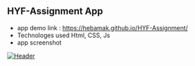 ## HYF-Assignment App

- app demo link : https://hebamak.github.io/HYF-Assignment/
- Technologes used Html, CSS, Js
- app screenshot

[![Header](https://res.cloudinary.com/hapiii/image/upload/v1677533213/react-apps/snrmzas8fvnwdiyh7tdf.png)](https://some-url.dev/)

